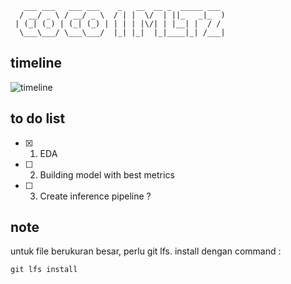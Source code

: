        ___ ___   ___ ___    _   __  __ _  _____ ___ 
      / __/ _ \ / __/ _ \  / | |  \/  | ||_   _|_  )
     | (_| (_) | (_| (_) | | | | |\/| | |__| |  / / 
      \___\___/ \___\___/  |_| |_|  |_|____|_| /___|
                                                

## timeline
![timeline](https://i.ibb.co/7Qq6k52/photo-2022-07-20-16-06-49.jpg)

## to do list
- [x] 1. EDA
- [ ] 2. Building model with best metrics
- [ ] 3. Create inference pipeline ?

## note
untuk file berukuran besar, perlu git lfs. install dengan command :
```
git lfs install
```
